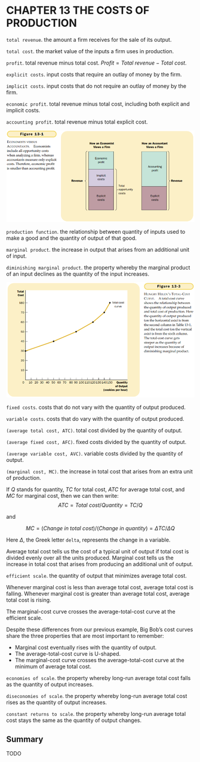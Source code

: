 # CHAPTER 13 THE COSTS OF PRODUCTION



`total revenue`. the amount a firm receives for the sale of its output.

`total cost`. the market value of the inputs a firm uses in production.

`profit`. total revenue minus total cost. $Profit = Total\ revenue - Total\ cost$.

`explicit costs`. input costs that require an outlay of money by the firm.

`implicit costs`. input costs that do not require an outlay of money by the firm.

`economic profit`. total revenue minus total cost, including both explicit and implicit costs.

`accounting profit`. total revenue minus total explicit cost.

![13_1](res/13_1.png)

`production function`. the relationship between quantity of inputs used to make a good and the quantity of output of that good.

`marginal product`. the increase in output that arises from an additional unit of input.

`diminishing marginal product`. the property whereby the marginal product of an input declines as the quantity of the input increases.

![13_3](res/13_3.png)

`fixed costs`. costs that do not vary with the quantity of output produced.

`variable costs`. costs that do vary with the quantity of output produced.

`(average total cost, ATC)`. total cost divided by the quantity of output.

`(average fixed cost, AFC)`. fixed costs divided by the quantity of output.

`(average variable cost, AVC)`. variable costs divided by the quantity of output.

`(marginal cost, MC)`. the increase in total cost that arises from an extra unit of production.

If $Q$ stands for quantity, $TC$ for total cost, $ATC$ for average total cost, and $MC$ for marginal cost, then we can then write:
$$
ATC = Total\ cost/Quantity = TC/Q
$$

and

$$
MC = (Change\ in\ total\ cost)/(Change\ in\ quantity) = \Delta TC / \Delta Q
$$

Here $\Delta$, the Greek letter `delta`, represents the change in a variable.

Average total cost tells us the cost of a typical unit of output if total cost is divided evenly over all the units produced. Marginal cost tells us the increase in total cost that arises from producing an additional unit of output.

`efficient scale`. the quantity of output that minimizes average total cost.

Whenever marginal cost is less than average total cost, average total cost is falling. Whenever marginal cost is greater than average total cost, average total cost is rising.

The marginal-cost curve crosses the average-total-cost curve at the efficient scale.

Despite these differences from our previous example, Big Bob’s cost curves share the three properties that are most important to remember:

- Marginal cost eventually rises with the quantity of output.
- The average-total-cost curve is U-shaped.
- The marginal-cost curve crosses the average-total-cost curve at the minimum of average total cost.

`economies of scale`. the property whereby long-run average total cost falls as the quantity of output increases.

`diseconomies of scale`. the property whereby long-run average total cost rises as the quantity of output increases.

`constant returns to scale`. the property whereby long-run average total cost stays the same as the quantity of output changes.



## Summary

TODO
